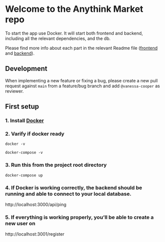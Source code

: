 # Welcome to the Anythink Market repo

To start the app use Docker. It will start both frontend and backend, including all the relevant dependencies, and the db.

Please find more info about each part in the relevant Readme file ([frontend](frontend/readme.md) and [backend](backend/README.md)).

## Development

When implementing a new feature or fixing a bug, please create a new pull request against `main` from a feature/bug branch and add `@vanessa-cooper` as reviewer.

## First setup

### 1. Install [Docker](https://docs.docker.com/get-docker/) 

### 2. Varify if docker ready
```
docker -v
```
```
docker-compose -v
```
### 3. Run this from the project root directory
```
docker-compose up
```
### 4. If Docker is working correctly, the backend should be running and able to connect to your local database.
http://localhost:3000/api/ping

### 5. If everything is working properly, you’ll be able to create a new user on 
http://localhost:3001/register